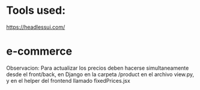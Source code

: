 # Tools used:

https://headlessui.com/

# e-commerce 

Observacion: Para actualizar los precios deben hacerse simultaneamente desde el front/back, en Django en la carpeta /product en el archivo view.py, y en el helper del frontend llamado fixedPrices.jsx
